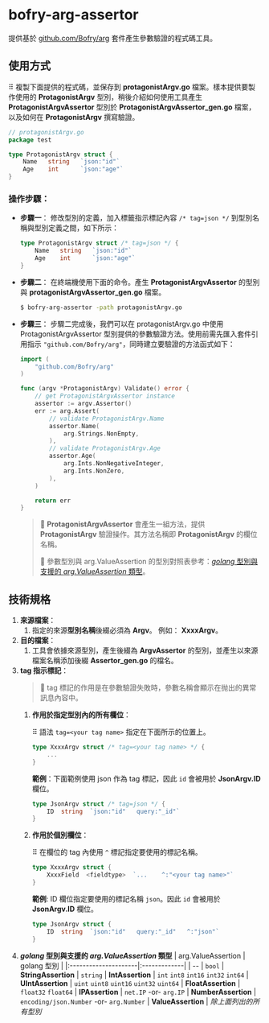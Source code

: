 bofry-arg-assertor
================
提供基於 [github.com/Bofry/arg](https://github.com/Bofry/arg) 套件產生參數驗證的程式碼工具。

## **使用方式**
⠿ 複製下面提供的程式碼，並保存到 **protagonistArgv.go** 檔案。樣本提供要製作使用的 **ProtagonistArgv** 型別，稍後介紹如何使用工具產生 **ProtagonistArgvAssertor** 型別於 **ProtagonistArgvAssertor_gen.go** 檔案，以及如何在 **ProtagonistArgv** 撰寫驗證。
```go
// protagonistArgv.go
package test

type ProtagonistArgv struct {
    Name   string   `json:"id"`
    Age    int      `json:"age"`
}
```

### **操作步驟**：
- **步驟一**： 修改型別的定義，加入標籤指示標記內容 `/* tag=json */` 到型別名稱與型別定義之間，如下所示：
    ```go
    type ProtagonistArgv struct /* tag=json */ {
        Name   string   `json:"id"`
        Age    int      `json:"age"`
    }
    ```
- **步驟二**： 在終端機使用下面的命令。產生 **ProtagonistArgvAssertor** 的型別與 **protagonistArgvAssertor_gen.go** 檔案。
    ```bash
    $ bofry-arg-assertor -path protagonistArgv.go
    ```
- **步驟三**： 步驟二完成後，我們可以在 protagonistArgv.go 中使用 ProtagonistArgvAssertor 型別提供的參數驗證方法。使用前需先匯入套件引用指示 `"github.com/Bofry/arg"`，同時建立要驗證的方法函式如下：
    ```go
    import (
        "github.com/Bofry/arg"
    )
    ```
    ```go
    func (argv *ProtagonistArgv) Validate() error {
        // get ProtagonistArgvAssertor instance
        assertor := argv.Assertor()
        err := arg.Assert(
            // validate ProtagonistArgv.Name
            assertor.Name(
                arg.Strings.NonEmpty,
            ),
            // validate ProtagonistArgv.Age
            assertor.Age(
                arg.Ints.NonNegativeInteger,
                arg.Ints.NonZero,
            ),
        )

        return err
    }
    ```
    > 📝 **ProtagonistArgvAssertor** 會產生一組方法，提供 **ProtagonistArgv** 驗證操作。其方法名稱即 **ProtagonistArgv** 的欄位名稱。
    >
    > 🐾 參數型別與 arg.ValueAssertion 的型別對照表參考：[*golang* 型別與支援的 *arg.ValueAssertion* 類型](#golang_vs_arg.ValueAssertion)。

## **技術規格**
1. **來源檔案**：
   1. 指定的來源**型別名稱**後綴必須為 **Argv**。 例如： **XxxxArgv**。
2. **目的檔案**：
   1. 工具會依據來源型別，產生後綴為 **ArgvAssertor** 的型別，並產生以來源檔案名稱添加後綴 **Assertor_gen.go** 的檔名。
3. **tag 指示標記**：
   > 💬 tag 標記的作用是在參數驗證失敗時，參數名稱會顯示在抛出的異常訊息內容中。
   1. **作用於指定型別內的所有欄位**：
      
      ⠿ 語法 `tag=<your tag name>` 指定在下面所示的位置上。
        ```go
        type XxxxArgv struct /* tag=<your tag name> */ {
            ...
        }
        ```
        **範例**：下面範例使用 json 作為 tag 標記，因此 `id` 會被用於 **JsonArgv.ID** 欄位。
        ```go
        type JsonArgv struct /* tag=json */ {
            ID  string  `json:"id"   query:"_id"`
        }
        ```
   2. **作用於個別欄位**：

        ⠿ 在欄位的 tag 內使用 `^` 標記指定要使用的標記名稱。
        ```go
        type XxxxArgv struct {
            XxxxField  <fieldtype>  `...    ^:"<your tag name>"`
        }
        ```
        **範例**: ID 欄位指定要使用的標記名稱 `json`。因此 `id` 會被用於 **JsonArgv.ID** 欄位。
        ```go
        type JsonArgv struct {
            ID  string  `json:"id"   query:"_id"   ^:"json"`
        }
        ```
4. ***golang* 型別與支援的 *arg.ValueAssertion* 類型** <a id="golang_vs_arg.ValueAssertion"></a>
   | arg.ValueAssertion   | golang 型別 |
   |:---------------------|:-------------|
   | --                   | `bool`
   | **StringAssertion**  | `string`
   | **IntAssertion**     | `int` `int8` `int16` `int32` `int64`
   | **UIntAssertion**    | `uint` `uint8` `uint16` `uint32` `uint64`
   | **FloatAssertion**   | `float32` `float64`
   | **IPAssertion**      | `net.IP` -or- `arg.IP`
   | **NumberAssertion**  | `encoding/json.Number` -or- `arg.Number`
   | **ValueAssertion**   | *除上面列出的所有型別*

